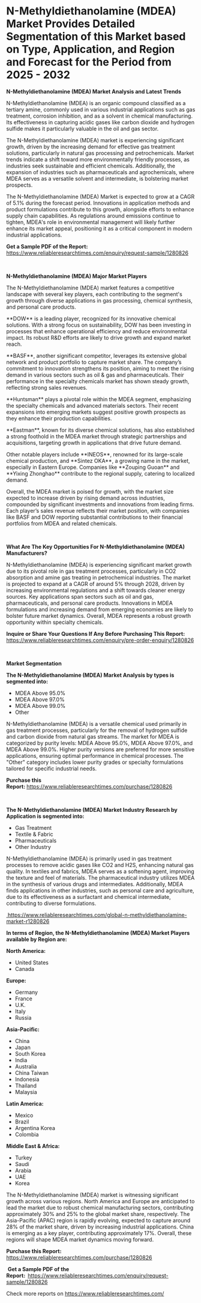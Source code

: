 <p><h1>N-Methyldiethanolamine (MDEA) Market Provides Detailed Segmentation of this Market based on Type, Application, and Region and Forecast for the Period from 2025 - 2032</h1></p><p><strong>N-Methyldiethanolamine (MDEA) Market Analysis and Latest Trends</strong></p>
<p><p>N-Methyldiethanolamine (MDEA) is an organic compound classified as a tertiary amine, commonly used in various industrial applications such as gas treatment, corrosion inhibition, and as a solvent in chemical manufacturing. Its effectiveness in capturing acidic gases like carbon dioxide and hydrogen sulfide makes it particularly valuable in the oil and gas sector.</p><p>The N-Methyldiethanolamine (MDEA) market is experiencing significant growth, driven by the increasing demand for effective gas treatment solutions, particularly in natural gas processing and petrochemicals. Market trends indicate a shift toward more environmentally friendly processes, as industries seek sustainable and efficient chemicals. Additionally, the expansion of industries such as pharmaceuticals and agrochemicals, where MDEA serves as a versatile solvent and intermediate, is bolstering market prospects.</p><p>The N-Methyldiethanolamine (MDEA) Market is expected to grow at a CAGR of 5.1% during the forecast period. Innovations in application methods and product formulations contribute to this growth, alongside efforts to enhance supply chain capabilities. As regulations around emissions continue to tighten, MDEA's role in environmental management will likely further enhance its market appeal, positioning it as a critical component in modern industrial applications.</p></p>
<p><strong>Get a Sample PDF of the Report:&nbsp;</strong> <a href="https://www.reliableresearchtimes.com/enquiry/request-sample/1280826?utm_campaign=2531&utm_medium=2&utm_source=Github&utm_content=ia&utm_term=24032025&utm_id=n-methyldiethanolamine-mdea">https://www.reliableresearchtimes.com/enquiry/request-sample/1280826</a></p>
<p>&nbsp;</p>
<p><strong>N-Methyldiethanolamine (MDEA) Major Market Players</strong></p>
<p><p>The N-Methyldiethanolamine (MDEA) market features a competitive landscape with several key players, each contributing to the segment's growth through diverse applications in gas processing, chemical synthesis, and personal care products. </p><p>**DOW** is a leading player, recognized for its innovative chemical solutions. With a strong focus on sustainability, DOW has been investing in processes that enhance operational efficiency and reduce environmental impact. Its robust R&D efforts are likely to drive growth and expand market reach.</p><p>**BASF**, another significant competitor, leverages its extensive global network and product portfolio to capture market share. The company’s commitment to innovation strengthens its position, aiming to meet the rising demand in various sectors such as oil & gas and pharmaceuticals. Their performance in the specialty chemicals market has shown steady growth, reflecting strong sales revenues.</p><p>**Huntsman** plays a pivotal role within the MDEA segment, emphasizing the specialty chemicals and advanced materials sectors. Their recent expansions into emerging markets suggest positive growth prospects as they enhance their production capabilities.</p><p>**Eastman**, known for its diverse chemical solutions, has also established a strong foothold in the MDEA market through strategic partnerships and acquisitions, targeting growth in applications that drive future demand.</p><p>Other notable players include **INEOS**, renowned for its large-scale chemical production, and **Sintez OKA**, a growing name in the market, especially in Eastern Europe. Companies like **Zouping Guoan** and **Yixing Zhonghao** contribute to the regional supply, catering to localized demand.</p><p>Overall, the MDEA market is poised for growth, with the market size expected to increase driven by rising demand across industries, compounded by significant investments and innovations from leading firms. Each player’s sales revenue reflects their market position, with companies like BASF and DOW reporting substantial contributions to their financial portfolios from MDEA and related chemicals.</p></p>
<p>&nbsp;</p>
<p><strong>What Are The Key Opportunities For N-Methyldiethanolamine (MDEA) Manufacturers?</strong></p>
<p><p>N-Methyldiethanolamine (MDEA) is experiencing significant market growth due to its pivotal role in gas treatment processes, particularly in CO2 absorption and amine gas treating in petrochemical industries. The market is projected to expand at a CAGR of around 5% through 2028, driven by increasing environmental regulations and a shift towards cleaner energy sources. Key applications span sectors such as oil and gas, pharmaceuticals, and personal care products. Innovations in MDEA formulations and increasing demand from emerging economies are likely to bolster future market dynamics. Overall, MDEA represents a robust growth opportunity within specialty chemicals.</p></p>
<p><strong>Inquire or Share Your Questions If Any Before Purchasing This Report:</strong> <a href="https://www.reliableresearchtimes.com/enquiry/pre-order-enquiry/1280826?utm_campaign=2531&utm_medium=2&utm_source=Github&utm_content=ia&utm_term=24032025&utm_id=n-methyldiethanolamine-mdea">https://www.reliableresearchtimes.com/enquiry/pre-order-enquiry/1280826</a></p>
<p>&nbsp;</p>
<p><strong>Market Segmentation</strong></p>
<p><strong>The N-Methyldiethanolamine (MDEA) Market Analysis by types is segmented into:</strong></p>
<p><ul><li>MDEA Above 95.0%</li><li>MDEA Above 97.0%</li><li>MDEA Above 99.0%</li><li>Other</li></ul></p>
<p><p>N-Methyldiethanolamine (MDEA) is a versatile chemical used primarily in gas treatment processes, particularly for the removal of hydrogen sulfide and carbon dioxide from natural gas streams. The market for MDEA is categorized by purity levels: MDEA Above 95.0%, MDEA Above 97.0%, and MDEA Above 99.0%. Higher purity versions are preferred for more sensitive applications, ensuring optimal performance in chemical processes. The "Other" category includes lower purity grades or specialty formulations tailored for specific industrial needs.</p></p>
<p><strong>Purchase this Report:&nbsp;</strong><a href="https://www.reliableresearchtimes.com/purchase/1280826?utm_campaign=2531&utm_medium=2&utm_source=Github&utm_content=ia&utm_term=24032025&utm_id=n-methyldiethanolamine-mdea">https://www.reliableresearchtimes.com/purchase/1280826</a></p>
<p>&nbsp;</p>
<p><strong>The N-Methyldiethanolamine (MDEA) Market Industry Research by Application is segmented into:</strong></p>
<p><ul><li>Gas Treatment</li><li>Textile & Fabric</li><li>Pharmaceuticals</li><li>Other Industry</li></ul></p>
<p><p>N-Methyldiethanolamine (MDEA) is primarily used in gas treatment processes to remove acidic gases like CO2 and H2S, enhancing natural gas quality. In textiles and fabrics, MDEA serves as a softening agent, improving the texture and feel of materials. The pharmaceutical industry utilizes MDEA in the synthesis of various drugs and intermediates. Additionally, MDEA finds applications in other industries, such as personal care and agriculture, due to its effectiveness as a surfactant and chemical intermediate, contributing to diverse formulations.</p></p>
<p><a href="https://www.reliableresearchtimes.com/global-n-methyldiethanolamine-market-r1280826?utm_campaign=2531&utm_medium=2&utm_source=Github&utm_content=ia&utm_term=24032025&utm_id=n-methyldiethanolamine-mdea">&nbsp;https://www.reliableresearchtimes.com/global-n-methyldiethanolamine-market-r1280826</a></p>
<p><strong>In terms of Region, the N-Methyldiethanolamine (MDEA) Market Players available by Region are:</strong></p>
<p>
    <p> <strong> North America: </strong>
        <ul>
            <li>United States</li>
            <li>Canada</li>
        </ul>
        </p> 
    <p> <strong> Europe: </strong>
        <ul>
            <li>Germany</li>
            <li>France</li>
            <li>U.K.</li>
            <li>Italy</li>
            <li>Russia</li>
        </ul>
        </p> 
    <p> <strong> Asia-Pacific: </strong>
        <ul>
            <li>China</li>
            <li>Japan</li>
            <li>South Korea</li>
            <li>India</li>
            <li>Australia</li>
            <li>China Taiwan</li>
            <li>Indonesia</li>
            <li>Thailand</li>
            <li>Malaysia</li>
        </ul>
        </p> 
    <p> <strong> Latin America: </strong>
        <ul>
            <li>Mexico</li>
            <li>Brazil</li>
            <li>Argentina Korea</li>
            <li>Colombia</li>
        </ul>
        </p> 
    <p> <strong> Middle East & Africa: </strong>
        <ul>
            <li>Turkey</li>
            <li>Saudi</li>
            <li>Arabia</li>
            <li>UAE</li>
            <li>Korea</li>
        </ul>
    </p>
    </p>
<p><p>The N-Methyldiethanolamine (MDEA) market is witnessing significant growth across various regions. North America and Europe are anticipated to lead the market due to robust chemical manufacturing sectors, contributing approximately 30% and 25% to the global market share, respectively. The Asia-Pacific (APAC) region is rapidly evolving, expected to capture around 28% of the market share, driven by increasing industrial applications. China is emerging as a key player, contributing approximately 17%. Overall, these regions will shape MDEA market dynamics moving forward.</p></p>
<p><strong>Purchase this Report: </strong><a href="https://www.reliableresearchtimes.com/purchase/1280826?utm_campaign=2531&utm_medium=2&utm_source=Github&utm_content=ia&utm_term=24032025&utm_id=n-methyldiethanolamine-mdea">https://www.reliableresearchtimes.com/purchase/1280826</a></p>
<p>&nbsp;<strong>Get a Sample PDF of the Report:&nbsp;&nbsp;</strong><a href="https://www.reliableresearchtimes.com/enquiry/request-sample/1280826?utm_campaign=2531&utm_medium=2&utm_source=Github&utm_content=ia&utm_term=24032025&utm_id=n-methyldiethanolamine-mdea">https://www.reliableresearchtimes.com/enquiry/request-sample/1280826</a></p>
<p><strong></strong></p>
<p>Check more reports on <a href="https://www.reliableresearchtimes.com/?utm_campaign=2531&utm_medium=2&utm_source=Github&utm_content=ia&utm_term=24032025&utm_id=n-methyldiethanolamine-mdea">https://www.reliableresearchtimes.com/</a></p>